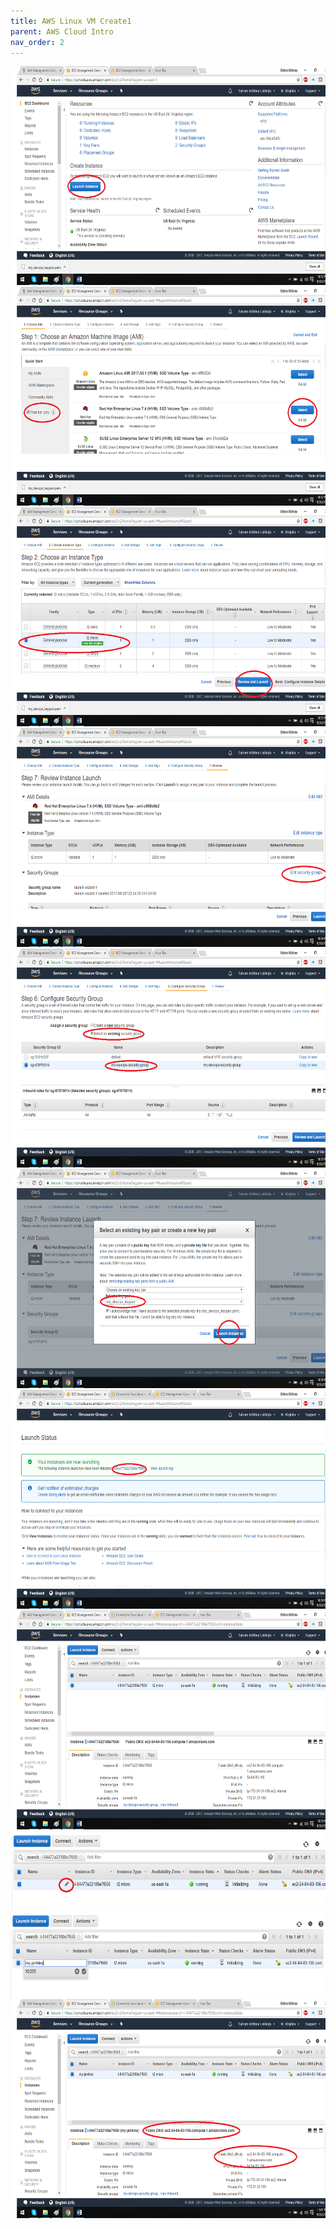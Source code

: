 ```yaml
---
title: AWS Linux VM Create1
parent: AWS Cloud Intro
nav_order: 2
---
```


<img src="./aws_create_media/image1.png" width="623" height="350" />

<img src="./aws_create_media/image2.png" width="623" height="350" />

<img src="./aws_create_media/image3.png" width="623" height="350" />

<img src="./aws_create_media/image4.png" width="622" height="350" />

<img src="./aws_create_media/image5.png" width="622" height="350" />

<img src="./aws_create_media/image6.png" width="622" height="350" />

<img src="./aws_create_media/image7.png" width="622" height="350" />

<img src="./aws_create_media/image8.png" width="622" height="350" />

<img src="./aws_create_media/image9.png" width="623" height="126" />

<img src="./aws_create_media/image10.png" width="623" height="137" />

<img src="./aws_create_media/image11.png" width="622" height="350" />
